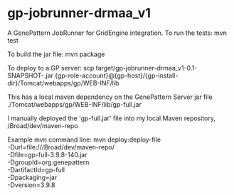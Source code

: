 # gp-jobrunner-drmaa_v1
A GenePattern JobRunner for GridEngine integration.
To run the tests:
    mvn test

To build the jar file:
    mvn package

To deploy to a GP server:
    scp target/gp-jobrunner-drmaa_v1-0.1-SNAPSHOT-<version>.jar {gp-role-account}@{gp-host}/{gp-install-dir}/Tomcat/webapps/gp/WEB-INF/lib

This has a local maven dependency on the GenePattern Server jar file
    ./Tomcat/webapps/gp/WEB-INF/lib/gp-full.jar

I manually deployed the 'gp-full.jar' file into my local Maven repository,
    /Broad/dev/maven-repo

Example mvn command line:
    mvn deploy:deploy-file \
        -Durl=file:///Broad/dev/maven-repo/ \
        -Dfile=gp-full-3.9.8-140.jar \
        -DgroupId=org.genepattern \
        -DartifactId=gp-full \
        -Dpackaging=jar \
        -Dversion=3.9.8
